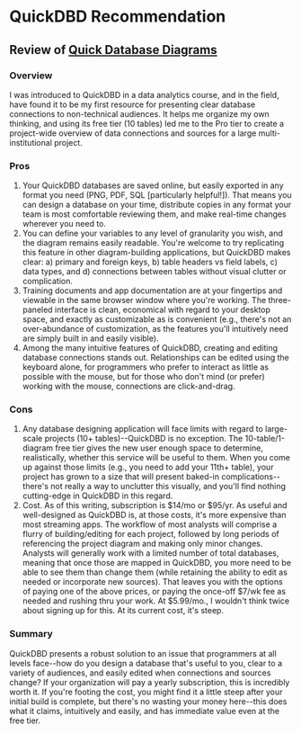 # QuickDBD Recommendation
## Review of [Quick Database Diagrams](https://app.quickdatabasediagrams.com/)

### Overview
I was introduced to QuickDBD in a data analytics course, and in the field, have found it to be my first resource for presenting clear database connections to non-technical audiences.  It helps me organize my own thinking, and using its free tier (10 tables) led me to the Pro tier to create a project-wide overview of data connections and sources for a large multi-institutional project.

### Pros
1. Your QuickDBD databases are saved online, but easily exported in any format you need (PNG, PDF, SQL [particularly helpful!]).  That means you can design a database on your time, distribute copies in any format your team is most comfortable reviewing them, and make real-time changes wherever you need to.
2. You can define your variables to any level of granularity you wish, and the diagram remains easily readable.  You're welcome to try replicating this feature in other diagram-building applications, but QuickDBD makes clear: a) primary and foreign keys, b) table headers vs field labels, c) data types, and d) connections between tables without visual clutter or complication.
3. Training documents and app documentation are at your fingertips and viewable in the same browser window where you're working.  The three-paneled interface is clean, economical with regard to your desktop space, and exactly as customizable as is convenient (e.g., there's not an over-abundance of customization, as the features you'll intuitively need are simply built in and easily visible).
4. Among the many intuitive features of QuickDBD, creating and editing database connections stands out.  Relationships can be edited using the keyboard alone, for programmers who prefer to interact as little as possible with the mouse, but for those who don't mind (or prefer) working with the mouse, connections are click-and-drag.

### Cons
1. Any database designing application will face limits with regard to large-scale projects (10+ tables)--QuickDBD is no exception.  The 10-table/1-diagram free tier gives the new user enough space to determine, realistically, whether this service will be useful to them.  When you come up against those limits (e.g., you need to add your 11th+ table), your project has grown to a size that will present baked-in complications--there's not really a way to unclutter this visually, and you'll find nothing cutting-edge in QuickDBD in this regard.
2. Cost.  As of this writing, subscription is $14/mo or $95/yr.  As useful and well-designed as QuickDBD is, at those costs, it's more expensive than most streaming apps.  The workflow of most analysts will comprise a flurry of building/editing for each project, followed by long periods of referencing the project diagram and making only minor changes.  Analysts will generally work with a limited number of total databases, meaning that once those are mapped in QuickDBD, you more need to be able to see them than change them (while retaining the ability to edit as needed or incorporate new sources).  That leaves you with the options of paying one of the above prices, or paying the once-off $7/wk fee as needed and rushing thru your work.  At $5.99/mo., I wouldn't think twice about signing up for this.  At its current cost, it's steep.

### Summary
QuickDBD presents a robust solution to an issue that programmers at all levels face--how do you design a database that's useful to you, clear to a variety of audiences, and easily edited when connections and sources change?  If your organization will pay a yearly subscription, this is incredibly worth it.  If you're footing the cost, you might find it a little steep after your initial build is complete, but there's no wasting your money here--this does what it claims, intuitively and easily, and has immediate value even at the free tier.
